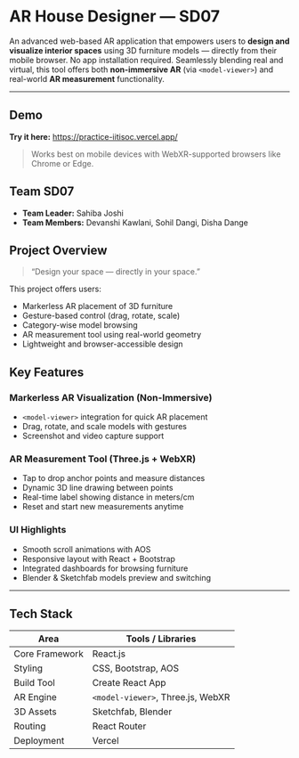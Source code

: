 # AR House Designer — SD07

An advanced web-based AR application that empowers users to **design and visualize interior spaces** using 3D furniture models — directly from their mobile browser. No app installation required. Seamlessly blending real and virtual, this tool offers both **non-immersive AR** (via `<model-viewer>`) and real-world **AR measurement** functionality.

---


## Demo

**Try it here:** https://practice-iitisoc.vercel.app/
> Works best on mobile devices with WebXR-supported browsers like Chrome or Edge.




##  Team SD07

- **Team Leader:** Sahiba Joshi  
- **Team Members:** Devanshi Kawlani, Sohil Dangi, Disha Dange

##  Project Overview

> “Design your space — directly in your space.”

This project offers users:
- Markerless AR placement of 3D furniture
- Gesture-based control (drag, rotate, scale)
- Category-wise model browsing
- AR measurement tool using real-world geometry
- Lightweight and browser-accessible design

## Key Features

###  Markerless AR Visualization (Non-Immersive)
- `<model-viewer>` integration for quick AR placement
- Drag, rotate, and scale models with gestures
- Screenshot and video capture support

### AR Measurement Tool (Three.js + WebXR)
- Tap to drop anchor points and measure distances
- Dynamic 3D line drawing between points
- Real-time label showing distance in meters/cm
- Reset and start new measurements anytime

### UI Highlights
- Smooth scroll animations with AOS
- Responsive layout with React + Bootstrap
- Integrated dashboards for browsing furniture
- Blender & Sketchfab models preview and switching

---
## Tech Stack


| Area              | Tools / Libraries                       |
|-------------------|------------------------------------------|
| Core Framework | React.js                                 |
| Styling        | CSS, Bootstrap, AOS                      |
|  Build Tool     | Create React App                         |
|  AR Engine      | `<model-viewer>`, Three.js, WebXR        |
|  3D Assets       | Sketchfab, Blender                       |
|  Routing        | React Router                             |
|  Deployment     | Vercel     

